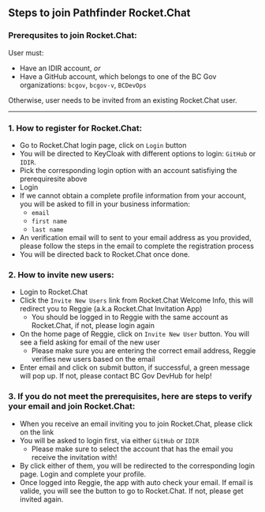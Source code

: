 ## Steps to join Pathfinder Rocket.Chat

### Prerequsites to join Rocket.Chat:
User must:
- Have an IDIR account, *or*
- Have a GitHub account, which belongs to one of the BC Gov organizations: `bcgov`, `bcgov-v`, `BCDevOps`

Otherwise, user needs to be invited from an existing Rocket.Chat user.

---
### 1. How to register for Rocket.Chat:
- Go to Rocket.Chat login page, click on `Login` button
- You will be directed to KeyCloak with different options to login: `GitHub` or `IDIR`.
- Pick the corresponding login option with an account satisfiying the prerequiresite above
- Login
- If we cannot obtain a complete profile information from your account, you will be asked to fill in your business information:
  - `email`
  - `first name`
  - `last name`
- An verification email will to sent to your email address as you provided, please follow the steps in the email to complete the registration process
- You will be directed back to Rocket.Chat once done.

### 2. How to invite new users:
- Login to Rocket.Chat
- Click the `Invite New Users` link from Rocket.Chat Welcome Info, this will redirect you to Reggie (a.k.a Rocket.Chat Invitation App)
  - You should be logged in to Reggie with the same account as Rocket.Chat, if not, please login again
- On the home page of Reggie, click on `Invite New User` button. You will see a field asking for email of the new user
  - Please make sure you are entering the correct email address, Reggie verifies new users based on the email
- Enter email and click on submit button, if successful, a green message will pop up. If not, please contact BC Gov DevHub for help!

### 3. If you do not meet the prerequisites, here are steps to verify your email and join Rocket.Chat:
- When you receive an email inviting you to join Rocket.Chat, please click on the link
- You will be asked to login first, via either `GitHub` or `IDIR`
  - Please make sure to select the account that has the email you receive the invitation with!
- By click either of them, you will be redirected to the corresponding login page. Login and complete your profile.
- Once logged into Reggie, the app with auto check your email. If email is valide, you will see the button to go to Rocket.Chat. If not, please get invited again.
